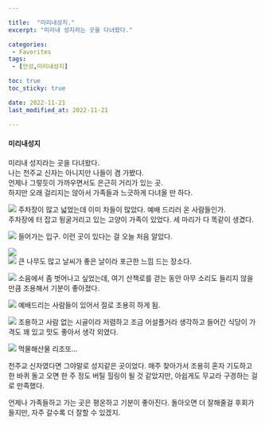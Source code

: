 ```yaml
---

title:  "미리내성지."
excerpt: "미리내 성지라는 곳을 다녀왔다."

categories:
 - Favorites
tags:
 - [안성,미리내성지]

toc: true
toc_sticky: true

date: 2022-11-21
last_modified_at: 2022-11-21

---
```


#### 미리내성지

미리내 성지라는 곳을 다녀왔다.   
나는 천주교 신자는 아니지만 나들이 겸 가봤다.   
언제나 그렇듯이 가까우면서도 은근히 거리가 있는 곳.   
하지만 오래 걸리지는 않아서 가족들과 느긋하게 다녀올 만 하다.   
   
![](https://user-images.githubusercontent.com/18319629/203053501-885e8858-5e58-4e94-8d1e-581e122a95aa.JPG)
주차장이 많고 넓었는데 이미 차들이 많았다. 예배 드리러 온 사람들인가.   
주차장에 터 잡고 뒹굴거리고 있는 고양이 가족이 있었다. 세 마리가 다 똑같이 생겼다.   
   
![](https://user-images.githubusercontent.com/18319629/203053482-609f270e-6292-438b-bd05-487c5fa71c17.JPG)
들어가는 입구. 이런 곳이 있다는 걸 오늘 처음 알았다.   
   
![](https://user-images.githubusercontent.com/18319629/203053461-89ac05ae-d465-4795-a365-f5f10951cb82.JPG)   
![](https://user-images.githubusercontent.com/18319629/203053422-1ec26f33-e149-4c73-85d9-ee64a3572b9e.JPG)
큰 나무도 많고 날씨가 좋은 날이라 포근한 느낌 드는 장소다.   
   
![](https://user-images.githubusercontent.com/18319629/203053390-b2f5dbd8-ce6a-4917-9dfc-73e70e55d2de.JPG)
소음에서 좀 벗어나고 싶었는데, 여기 산책로를 걷는 동안 아무 소리도 들리지 않을 만큼 조용해서 기분이 좋아졌다.   
   
![](https://user-images.githubusercontent.com/18319629/203053342-834e58c9-c576-4638-af9f-3c89ff7a9121.JPG)
예배드리는 사람들이 있어서 절로 조용히 하게 됨.   
   
![](https://user-images.githubusercontent.com/18319629/203053552-bfae543b-3929-4ee9-9301-65d5eb7bf612.JPG)
조용하고 사람 없는 시골이라 저렴하고 조금 어설플거라 생각하고 들어간 식당이 가격도 꽤 있고 맛도 좋아서 생각 외였다.   
   
![](https://user-images.githubusercontent.com/18319629/203053532-3527559b-6982-4f76-804a-6ecd5aac0f35.JPG)
먹물해산물 리조또...   
   
천주교 신자였다면 그야말로 성지같은 곳이었다. 매주 찾아가서 조용히 혼자 기도하고 한 바퀴 돌고 오면 한 주 정도 버틸 힐링이 될 것 같았지만, 아쉽게도 무교라 구경하는 걸로 만족했다.   
   
언제나 가족들하고 가는 곳은 평온하고 기분이 좋아진다. 돌아오면 더 잘해줄걸 후회가 들지만, 자주 갈수록 더 잘할 수 있겠지.